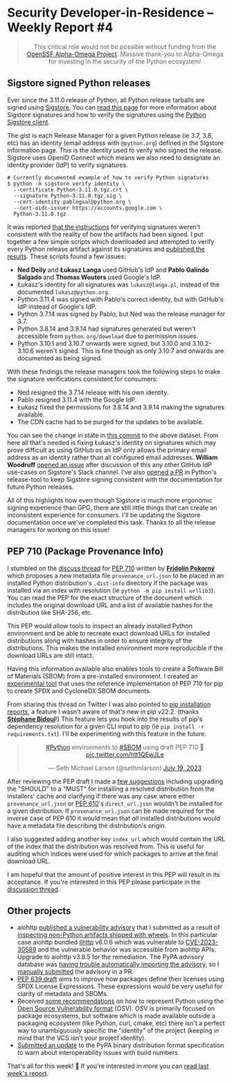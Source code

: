 # Security Developer-in-Residence – Weekly Report #4

<blockquote>
  <center>This critical role would not be possible without funding from the <a href="https://alpha-omega.dev">OpenSSF Alpha-Omega Project</a>.
  Massive thank-you to Alpha-Omega for investing in the security of the Python ecosystem!</center>
</blockquote>

## Sigstore signed Python releases

Ever since the 3.11.0 release of Python, all Python release tarballs are signed using [Sigstore](https://www.sigstore.dev).
You can [read this page](https://www.python.org/download/sigstore/) for more information about
Sigstore signatures and how to verify the signatures using the [Python Sigstore client](https://github.com/sigstore/sigstore-python).

The gist is each Release Manager for a given Python release (ie 3.7, 3.8, etc) has an identity (email address with `@python.org`)
defined in the Sigstore information page. This is the identity used to verify who signed the release. Sigstore uses OpenID Connect
which means we also need to designate an identity provider (IdP) to verify signatures.

```shell
# Currently documented example of how to verify Python signatures
$ python -m sigstore verify identity \
  --certificate Python-3.11.0.tgz.crt \
  --signature Python-3.11.0.tgz.sig \
  --cert-identity pablogsal@python.org \
  --cert-oidc-issuer https://accounts.google.com \
  Python-3.11.0.tgz
```

It was reported [that the instructions](https://github.com/sigstore/sigstore-python/issues/600) for verifying signatures weren't
consistent with the reality of how the artifacts had been signed. I put together a few simple scripts which downloaded
and attempted to verify every Python release artifact against its signatures and [published the results](https://github.com/sethmlarson/verify-python-release-signatures/).
These scripts found a few issues:

- **Ned Deily** and **Łukasz Langa** used GitHub's IdP and **Pablo Galindo Salgado** and **Thomas Wouters** used Google's IdP.
- Łukasz's identity for all signatures was `lukasz@langa.pl`, instead of the documented `lukasz@python.org`.
- Python 3.11.4 was signed with Pablo's correct identity, but with GitHub's IdP instead of Google's IdP.
- Python 3.7.14 was signed by Pablo, but Ned was the release manager for 3.7.
- Python 3.8.14 and 3.9.14 had signatures generated but weren't accessible from `python.org/download` due to permission issues.
- Python 3.10.1 and 3.10.7 onwards were signed, but 3.10.0 and 3.10.2-3.10.6 weren't signed. This is fine though as only 3.10.7
  and onwards are documented as being signed.

With these findings the release managers took the following steps to make the signature verifications consistent for consumers:

- Ned resigned the 3.7.14 release with his own identity.
- Pablo resigned 3.11.4 with the Google IdP.
- Łukasz fixed the permissions for 3.8.14 and 3.9.14 making the signatures available.
- The CDN cache had to be purged for the updates to be available.

You can see the change in state in [this commit](https://github.com/sethmlarson/verify-python-release-signatures/commit/c16b7822e5e8bdeaf4fae3ef4ad687235a05444c) to the above dataset.
From here all that's needed is fixing Łukasz's identity on signatures which may prove difficult as using GitHub
as an IdP only allows the primary email address as an identity rather than all configured email addresses.
**William Woodruff** [opened an issue](https://github.com/sigstore/fulcio/issues/1283) after discussion of this any other GitHub IdP use-cases on Sigstore's Slack channel.
I've also [opened a PR](https://github.com/python/release-tools/pull/51) in Python's release-tool to keep Sigstore
signing consistent with the documentation for future Python releases.

All of this highlights how even though Sigstore is much more ergonomic signing experience than GPG, there are still little things that can create an inconsistent experience for consumers.
I'll be updating the Sigstore documentation once we've completed this task. Thanks to all the release managers for working on this issue!

## PEP 710 (Package Provenance Info)

I stumbled on the [discuss thread](https://discuss.python.org/t/pep-710-recording-the-provenance-of-installed-packages/25428) for [PEP 710](https://peps.python.org/pep-0710/) written by [**Fridolín Pokorný**](https://fridex.github.io/) which proposes a new metadata file `provenance_url.json`
to be placed in an installed Python distribution's `.dist-info` directory if the package was
installed via an index with resolution (ie `python -m pip install urllib3`). You can read the PEP for
the exact structure of the document which includes the original download URL and a list of available hashes
for the distribution like SHA-256, etc.

<div>
<div class="row">
<div class="col-6">

<p>This PEP would allow tools to inspect an already installed Python environment and be able to recreate
exact download URLs for installed distributions along with hashes in order to ensure integrity of the distributions. This makes
the installed environment more reproducible if the download URLs are still intact.</p>

<p>Having this information available also enables tools to create a Software Bill of Materials (SBOM) from a pre-installed environment.
I created an <a href="https://github.com/sethmlarson/pip-sbom">experimental tool</a> that uses the reference implementation of PEP 710 for pip to create SPDX and CycloneDX SBOM documents.</p>

<p>From sharing this thread on Twitter I was also pointed to <a href="https://pip.pypa.io/en/stable/reference/installation-report/">pip installation reports</a>, a feature I wasn't aware of that's new in pip v22.2. (thanks <strong><a href="https://twitter.com/SBidoul">Stéphane Bidoul</a></strong>!)
This feature lets you hook into the results of pip's dependency resolution for a given CLI input to pip (ie <code>pip install -r requirements.txt</code>). I'll be experimenting with this feature in the future.</p>

</div>
<div class="col-6">
<center>
<blockquote class="twitter-tweet"><p lang="en" dir="ltr"><a href="https://twitter.com/hashtag/Python?src=hash&amp;ref_src=twsrc%5Etfw">#Python</a> environments to <a href="https://twitter.com/hashtag/SBOM?src=hash&amp;ref_src=twsrc%5Etfw">#SBOM</a> using draft PEP 710 👀 <a href="https://t.co/htt1QEwJLe">pic.twitter.com/htt1QEwJLe</a></p>&mdash; Seth Michael Larson (@sethmlarson) <a href="https://twitter.com/sethmlarson/status/1681672012568096771?ref_src=twsrc%5Etfw">July 19, 2023</a></blockquote> <script async src="https://platform.twitter.com/widgets.js" charset="utf-8"></script> 
</center>
</div>
</div>
</div>

After reviewing the PEP draft I made a [few suggestions](https://discuss.python.org/t/pep-710-recording-the-provenance-of-installed-packages/25428/6)
including upgrading the "SHOULD" to a "MUST" for installing a resolved distribution from the installers' cache and clarifying if there was any
case where either `provenance_url.json` or [PEP 610](https://peps.python.org/pep-0610/)'s `direct_url.json` wouldn't be installed for a given distribution. If `provenance_url.json` can
be made required for the inverse case of PEP 610 it would mean that *all* installed distributions would
have a metadata file describing the distribution's origin.

I also suggested adding another key `index_url` which would contain the URL of the index that the distribution
was resolved from. This is useful for auditing which indices were used for which packages to arrive at the final download URL.

I am hopeful that the amount of positive interest in this PEP will result in its acceptance. If you're interested
in this PEP please participate in the [discussion thread](https://discuss.python.org/t/pep-710-recording-the-provenance-of-installed-packages/25428).

## Other projects

- aiohttp [published a vulnerability advisory](https://github.com/aio-libs/aiohttp/security/advisories/GHSA-45c4-8wx5-qw6w) that I submitted as a result of
  [inspecting non-Python artifacts shipped with wheels](https://sethmlarson.dev/security-developer-in-residence-weekly-report-2#bundled-libraries-in-python-distributions).
  In this particular case aiohttp bundled [llhttp](https://github.com/nodejs/llhttp) v6.0.6 which was vulnerable to [CVE-2023-30589](https://github.com/advisories/GHSA-cggh-pq45-6h9x) and the vulnerable behavior was accessible from
  aiohttp APIs. Upgrade to aiohttp v3.8.5 for the remediation. The PyPA advisory database was [having trouble automatically importing the advisory](https://github.com/pypa/advisory-database/issues/133),
  so I [manually submitted](https://github.com/pypa/advisory-database/pull/134) the advisory in a PR.
- [PEP 639 draft](https://peps.python.org/pep-0639/) aims to improve how packages define their licenses using SPDX License Expressions.
  These expressions would be very useful for clarity of metadata and SBOMs.
- Received [some recommendations](https://github.com/ossf/osv-schema/issues/94#issuecomment-1637409389) on how to represent Python using the [Open Source Vulnerability format](https://ossf.github.io/osv-schema/)
  (OSV). OSV is primarily focused on package ecosystems, but software which is made available outside a packaging ecosystem (like Python, curl, cmake, etc)
  there isn't a perfect way to unambiguously specific the "identity" of the project (keeping in mind that the VCS isn't your project identity).
- [Submitted an update](https://github.com/pypa/packaging.python.org/pull/1277) to the PyPA binary distribution format specification to warn about interoperability issues with build numbers.

That's all for this week! 👋 If you're interested in more you can [read last week's report](http://sethmlarson.dev/security-developer-in-residence-weekly-report-3).
